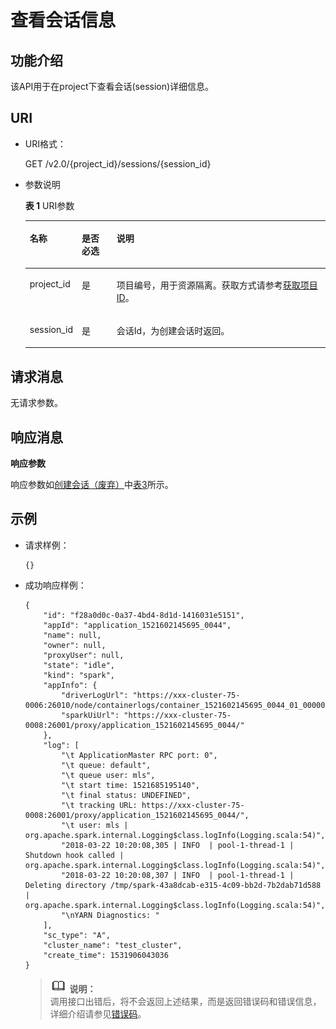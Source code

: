 # 查看会话信息<a name="dli_02_0116"></a>

## 功能介绍<a name="zh-cn_topic_0103343294_zh-cn_topic_0102902516_s1f0e4fd3d502405199f36f78e68721aa"></a>

该API用于在project下查看会话\(session\)详细信息。

## URI<a name="zh-cn_topic_0103343294_zh-cn_topic_0102902516_s9e1b8ec5b57c422a942b19835da7d66e"></a>

-   URI格式：

    GET /v2.0/\{project\_id\}/sessions/\{session\_id\}

-   参数说明

    **表 1**  URI参数

    <a name="zh-cn_topic_0103343294_zh-cn_topic_0102902516_zh-cn_topic_0069077803_table60779388"></a>
    <table><thead align="left"><tr id="zh-cn_topic_0103343294_zh-cn_topic_0102902516_zh-cn_topic_0069077803_row61411666"><th class="cellrowborder" valign="top" width="13%" id="mcps1.2.4.1.1"><p id="zh-cn_topic_0103343294_zh-cn_topic_0102902516_a420a62a594f9410eaea229ffc8037a61"><a name="zh-cn_topic_0103343294_zh-cn_topic_0102902516_a420a62a594f9410eaea229ffc8037a61"></a><a name="zh-cn_topic_0103343294_zh-cn_topic_0102902516_a420a62a594f9410eaea229ffc8037a61"></a>名称</p>
    </th>
    <th class="cellrowborder" valign="top" width="12%" id="mcps1.2.4.1.2"><p id="zh-cn_topic_0103343294_zh-cn_topic_0102902516_zh-cn_topic_0069077803_p873025824211"><a name="zh-cn_topic_0103343294_zh-cn_topic_0102902516_zh-cn_topic_0069077803_p873025824211"></a><a name="zh-cn_topic_0103343294_zh-cn_topic_0102902516_zh-cn_topic_0069077803_p873025824211"></a>是否必选</p>
    </th>
    <th class="cellrowborder" valign="top" width="75%" id="mcps1.2.4.1.3"><p id="zh-cn_topic_0103343294_zh-cn_topic_0102902516_a692d3cd97b464aed90ba6d841900a4a5"><a name="zh-cn_topic_0103343294_zh-cn_topic_0102902516_a692d3cd97b464aed90ba6d841900a4a5"></a><a name="zh-cn_topic_0103343294_zh-cn_topic_0102902516_a692d3cd97b464aed90ba6d841900a4a5"></a>说明</p>
    </th>
    </tr>
    </thead>
    <tbody><tr id="zh-cn_topic_0103343294_zh-cn_topic_0102902516_zh-cn_topic_0069077803_row48589216"><td class="cellrowborder" valign="top" width="13%" headers="mcps1.2.4.1.1 "><p id="zh-cn_topic_0103343294_zh-cn_topic_0102902516_zh-cn_topic_0069077803_p43412436"><a name="zh-cn_topic_0103343294_zh-cn_topic_0102902516_zh-cn_topic_0069077803_p43412436"></a><a name="zh-cn_topic_0103343294_zh-cn_topic_0102902516_zh-cn_topic_0069077803_p43412436"></a>project_id</p>
    </td>
    <td class="cellrowborder" valign="top" width="12%" headers="mcps1.2.4.1.2 "><p id="zh-cn_topic_0103343294_zh-cn_topic_0102902516_zh-cn_topic_0069077803_p26746391"><a name="zh-cn_topic_0103343294_zh-cn_topic_0102902516_zh-cn_topic_0069077803_p26746391"></a><a name="zh-cn_topic_0103343294_zh-cn_topic_0102902516_zh-cn_topic_0069077803_p26746391"></a>是</p>
    </td>
    <td class="cellrowborder" valign="top" width="75%" headers="mcps1.2.4.1.3 "><p id="p1310472724012"><a name="p1310472724012"></a><a name="p1310472724012"></a>项目编号，用于资源隔离。获取方式请参考<a href="获取项目ID.md">获取项目ID</a>。</p>
    </td>
    </tr>
    <tr id="zh-cn_topic_0103343294_zh-cn_topic_0102902516_row13611924125310"><td class="cellrowborder" valign="top" width="13%" headers="mcps1.2.4.1.1 "><p id="zh-cn_topic_0103343294_zh-cn_topic_0102902516_p113618246534"><a name="zh-cn_topic_0103343294_zh-cn_topic_0102902516_p113618246534"></a><a name="zh-cn_topic_0103343294_zh-cn_topic_0102902516_p113618246534"></a>session_id</p>
    </td>
    <td class="cellrowborder" valign="top" width="12%" headers="mcps1.2.4.1.2 "><p id="zh-cn_topic_0103343294_zh-cn_topic_0102902516_p14361112495316"><a name="zh-cn_topic_0103343294_zh-cn_topic_0102902516_p14361112495316"></a><a name="zh-cn_topic_0103343294_zh-cn_topic_0102902516_p14361112495316"></a>是</p>
    </td>
    <td class="cellrowborder" valign="top" width="75%" headers="mcps1.2.4.1.3 "><p id="zh-cn_topic_0103343294_zh-cn_topic_0102902516_p1336172413538"><a name="zh-cn_topic_0103343294_zh-cn_topic_0102902516_p1336172413538"></a><a name="zh-cn_topic_0103343294_zh-cn_topic_0102902516_p1336172413538"></a>会话Id，为创建会话时返回。</p>
    </td>
    </tr>
    </tbody>
    </table>


## 请求消息<a name="zh-cn_topic_0103343294_zh-cn_topic_0102902516_section20458182103"></a>

无请求参数。

## 响应消息<a name="zh-cn_topic_0103343294_zh-cn_topic_0102902516_sd1ecb66580054b2ea403be8b2272a2c7"></a>

**响应参数**

响应参数如[创建会话（废弃）](创建会话（废弃）.md)中[表3](创建会话（废弃）.md#zh-cn_topic_0103343292_zh-cn_topic_0102902454_zh-cn_topic_0069077927_table56638444)所示。

## 示例<a name="zh-cn_topic_0103343294_zh-cn_topic_0102902516_section17446171164041"></a>

-   请求样例：

    ```
    {}
    ```

-   成功响应样例：

    ```
    {
        "id": "f28a0d0c-0a37-4bd4-8d1d-1416031e5151",
        "appId": "application_1521602145695_0044",
        "name": null,
        "owner": null,
        "proxyUser": null,
        "state": "idle",
        "kind": "spark",
        "appInfo": {
            "driverLogUrl": "https://xxx-cluster-75-0006:26010/node/containerlogs/container_1521602145695_0044_01_000001/mls",
            "sparkUiUrl": "https://xxx-cluster-75-0008:26001/proxy/application_1521602145695_0044/"
        },
        "log": [
            "\t ApplicationMaster RPC port: 0",
            "\t queue: default",
            "\t queue user: mls",
            "\t start time: 1521685195140",
            "\t final status: UNDEFINED",
            "\t tracking URL: https://xxx-cluster-75-0008:26001/proxy/application_1521602145695_0044/",
            "\t user: mls | org.apache.spark.internal.Logging$class.logInfo(Logging.scala:54)",
            "2018-03-22 10:20:08,305 | INFO  | pool-1-thread-1 | Shutdown hook called | org.apache.spark.internal.Logging$class.logInfo(Logging.scala:54)",
            "2018-03-22 10:20:08,307 | INFO  | pool-1-thread-1 | Deleting directory /tmp/spark-43a8dcab-e315-4c09-bb2d-7b2dab71d588 | org.apache.spark.internal.Logging$class.logInfo(Logging.scala:54)",
            "\nYARN Diagnostics: "
        ],
        "sc_type": "A",
        "cluster_name": "test_cluster",
        "create_time": 1531906043036
    }
    ```

    >![](public_sys-resources/icon-note.gif) **说明：**   
    >调用接口出错后，将不会返回上述结果，而是返回错误码和错误信息，详细介绍请参见[错误码](错误码.md)。  


